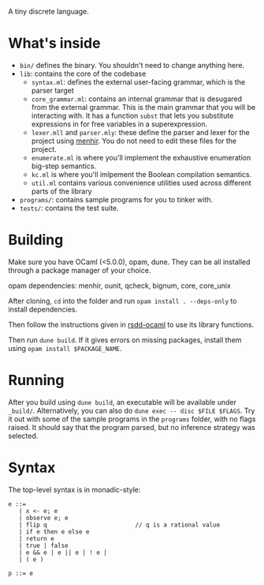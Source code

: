 A tiny discrete language.

# What's inside

* `bin/` defines the binary. You shouldn't need to change anything here.
* `lib`: contains the core of the codebase
  - `syntax.ml`: defines the external user-facing grammar, which is the parser target
  - `core_grammar.ml`: contains an internal grammar that is desugared from the external
    grammar. This is the main grammar that you will be interacting with. It has a function `subst` that lets you substitute expressions in for free variables in a superexpression. 
  - `lexer.mll` and `parser.mly`: these define the parser and lexer for the project using [menhir](https://dev.realworldocaml.org/parsing-with-ocamllex-and-menhir.html). You do 
  not need to edit these files for the project.
  - `enumerate.ml` is where you'll implement the exhaustive enumeration big-step semantics.
  - `kc.ml` is where you'll imlpement the Boolean compilation semantics.
  - `util.ml` contains various convenience utilities used across different parts of the library
* `programs/`: contains sample programs for you to tinker with.
* `tests/`: contains the test suite.

# Building

Make sure you have OCaml (<5.0.0), opam, dune. They can be all installed through a package manager of your choice. 

opam dependencies: menhir, ounit, qcheck, bignum, core, core_unix

After cloning, `cd` into the folder and run `opam install . --deps-only` to install dependencies. 

Then follow the instructions given in [rsdd-ocaml](https://github.com/neuppl/rsdd-ocaml) to use its library functions. 

Then run `dune build`. If it gives errors on missing packages, install them using `opam install $PACKAGE_NAME`.

# Running

After you build using `dune build`, an executable will be available under `_build/`. Alternatively, you can also do `dune exec -- disc $FILE $FLAGS`.
Try it out with some of the sample programs in the `programs` folder, with no flags raised. It should say that the program parsed, but no inference strategy was selected. 

# **Syntax**

The top-level syntax is in monadic-style:

```
e ::=
   | x <- e; e
   | observe e; e
   | flip q                         // q is a rational value
   | if e then e else e
   | return e
   | true | false
   | e && e | e || e | ! e |
   | ( e )

p ::= e
```

